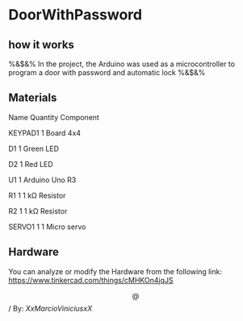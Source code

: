 # DoorWithPassword
## how it works

%&$&% In the project, the Arduino was used as a microcontroller to program a door with password and automatic lock %&$&%

## Materials

Name	  Quantity	 Component

KEYPAD1		 1       Board 4x4

D1		     1       Green LED

D2	       1       Red LED

U1		     1       Arduino Uno R3

R1         1       1 kΩ Resistor

R2		     1       1 kΩ Resistor

SERVO1	   1       1	Micro servo

## Hardware

You can analyze or modify the Hardware from the following link:
https://www.tinkercad.com/things/cMHKOn4jqJS


$$@%% good luck to all(: %%@$$ / By: *$Xx Marcio Vinicius xX$*
